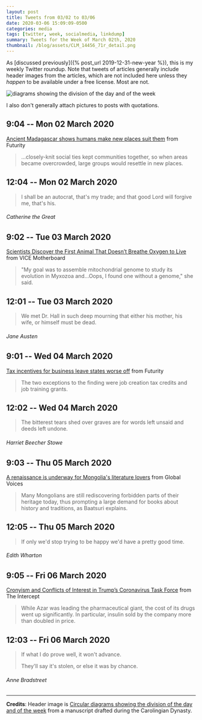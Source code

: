 ```yaml
---
layout: post
title: Tweets from 03/02 to 03/06
date: 2020-03-06 15:09:09-0500
categories: media
tags: [twitter, week, socialmedia, linkdump]
summary: Tweets for the Week of March 02th, 2020
thumbnail: /blog/assets/CLM_14456_71r_detail.png
---
```


As [discussed previously]({% post_url 2019-12-31-new-year %}), this is my weekly Twitter roundup.  Note that tweets of articles generally include header images from the articles, which are not included here unless they *happen* to be available under a free license.  Most are not.

![diagrams showing the division of the day and of the week](/blog/assets/CLM_14456_71r_detail.png "diagrams showing the division of the day and of the week")

I also don't generally attach pictures to posts with quotations.

## 9:04 -- Mon 02 March 2020

[<i class="fab fa-twitter-square"></i>](https://twitter.com/jcolag/status/1234479572676206598) [Ancient Madagascar shows humans make new places suit them](https://www.futurity.org/madagascar-allee-effect-machine-learning-anthropology-2289302/) from Futurity

 > ...closely-knit social ties kept communities together, so when areas became overcrowded, large groups would resettle in new places.

## 12:04 -- Mon 02 March 2020

[<i class="fab fa-twitter"></i>](https://twitter.com/jcolag/status/1234524871134076928)

 > I shall be an autocrat, that's my trade; and that good Lord will forgive me, that's his.

###### Catherine the Great

## 9:02 -- Tue 03 March 2020

[<i class="fab fa-twitter-square"></i>](https://twitter.com/jcolag/status/1234841457195806720) [Scientists Discover the First Animal That Doesn’t Breathe Oxygen to Live](https://www.vice.com/en_us/article/epg58k/scientists-discover-the-first-animal-that-doesnt-breathe-oxygen-to-live) from VICE Motherboard

 >  "My goal was to assemble mitochondrial genome to study its evolution in Myxozoa and...Oops, I found one without a genome," she said.

## 12:01 -- Tue 03 March 2020

[<i class="fab fa-twitter"></i>](https://twitter.com/jcolag/status/1234886504041897986)

 > We met Dr. Hall in such deep mourning that either his mother, his wife, or himself must be dead.

###### Jane Austen

## 9:01 -- Wed 04 March 2020

[<i class="fab fa-twitter-square"></i>](https://twitter.com/jcolag/status/1235203593537499136) [Tax incentives for business leave states worse off](https://www.futurity.org/tax-incentives-for-business-us-states-2292502/) from Futurity

 > The two exceptions to the finding were job creation tax credits and job training grants.

## 12:02 -- Wed 04 March 2020

[<i class="fab fa-twitter"></i>](https://twitter.com/jcolag/status/1235249143469289475)

 > The bitterest tears shed over graves are for words left unsaid and deeds left undone.

###### Harriet Beecher Stowe

## 9:03 -- Thu 05 March 2020

[<i class="fab fa-twitter-square"></i>](https://twitter.com/jcolag/status/1235566484610416640) [A renaissance is underway for Mongolia's literature lovers](https://globalvoices.org/2020/02/28/a-renaissance-is-underway-for-mongolias-literature-lovers/) from Global Voices

 > Many Mongolians are still rediscovering forbidden parts of their heritage today, thus prompting a large demand for books about history and traditions, as Baatsuri explains.

## 12:05 -- Thu 05 March 2020

[<i class="fab fa-twitter"></i>](https://twitter.com/jcolag/status/1235612286485704706)

 > If only we'd stop trying to be happy we'd have a pretty good time.

###### Edith Wharton

## 9:05 -- Fri 06 March 2020

[<i class="fab fa-twitter-square"></i>](https://twitter.com/jcolag/status/1235929375779868672) [Cronyism and Conflicts of Interest in Trump’s Coronavirus Task Force](https://theintercept.com/2020/02/29/cronyism-and-conflicts-of-interest-in-trumps-coronavirus-task-force/) from The Intercept

 > While Azar was leading the pharmaceutical giant, the cost of its drugs went up significantly. In particular, insulin sold by the company more than doubled in price.

## 12:03 -- Fri 06 March 2020

[<i class="fab fa-twitter"></i>](https://twitter.com/jcolag/status/1235974170946588675)

 > If what I do prove well, it won't advance.
 >
 > They'll say it's stolen, or else it was by chance.

###### Anne Bradstreet

* * *

**Credits**:  Header image is [Circular diagrams showing the division of the day and of the week](https://en.wikipedia.org/wiki/Week#/media/File:CLM_14456_71r_detail.jpg) from a manuscript drafted during the Carolingian Dynasty.
